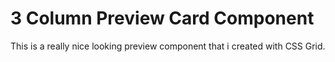 # 3 Column Preview Card Component

This is a really nice looking preview component that i created with CSS Grid.
